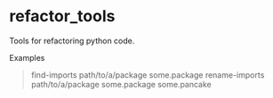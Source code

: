 refactor_tools
==============

Tools for refactoring python code.

Examples

> find-imports path/to/a/package some.package
> rename-imports path/to/a/package some.package some.pancake
